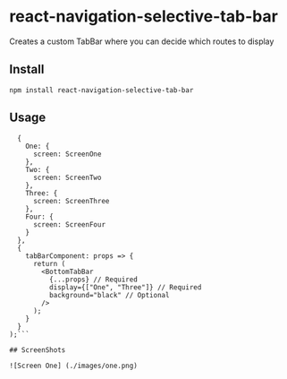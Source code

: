 # react-navigation-selective-tab-bar

Creates a custom TabBar where you can decide which routes to display

## Install

`npm install react-navigation-selective-tab-bar`

## Usage

````const AppNavigator = createBottomTabNavigator(
  {
    One: {
      screen: ScreenOne
    },
    Two: {
      screen: ScreenTwo
    },
    Three: {
      screen: ScreenThree
    },
    Four: {
      screen: ScreenFour
    }
  },
  {
    tabBarComponent: props => {
      return (
        <BottomTabBar
          {...props} // Required
          display={["One", "Three"]} // Required
          background="black" // Optional
        />
      );
    }
  }
);```

## ScreenShots

![Screen One] (./images/one.png)
````
